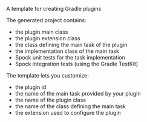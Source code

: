A template for creating Gradle plugins

The generated project contains:
 - the plugin main class
 - the plugin extension class
 - the class defining the main task of the plugin 
 - the implementation class of the main task
 - Spock unit tests for the task implementation 
 - Spock integration tests (using the Gradle TestKit)


The template lets you customize:
 - the plugin id
 - the name of the main task provided by your plugin
 - the name of the plugin class
 - the name of the class defining the main task
 - the extension used to configure the plugin

